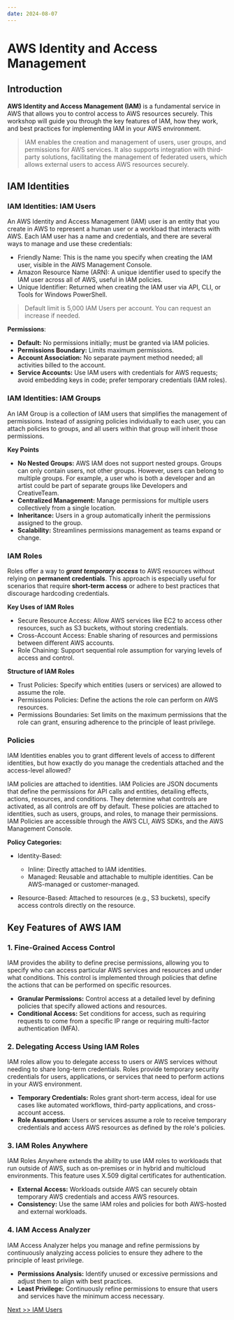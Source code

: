```yaml
---
date: 2024-08-07
---
```


# **AWS Identity and Access Management**

## **Introduction**

**AWS Identity and Access Management (IAM)** is a fundamental service in AWS that allows you to control access to AWS resources securely. This workshop will guide you through the key features of IAM, how they work, and best practices for implementing IAM in your AWS environment.

> IAM enables the creation and management of users, user groups, and permissions for AWS services. It also supports integration with third-party solutions, facilitating the management of federated users, which allows external users to access AWS resources securely.

## **IAM Identities**

### IAM Identities: IAM Users

An AWS Identity and Access Management (IAM) user is an entity that you create in AWS to represent a human user or a workload that interacts with AWS. Each IAM user has a name and credentials, and there are several ways to manage and use these credentials:

- Friendly Name: This is the name you specify when creating the IAM user, visible in the AWS Management Console.
- Amazon Resource Name (ARN): A unique identifier used to specify the IAM user across all of AWS, useful in IAM policies.
- Unique Identifier: Returned when creating the IAM user via API, CLI, or Tools for Windows PowerShell.

> Default limit is 5,000 IAM Users per account. You can request an increase if needed.

**Permissions**:

- **Default:** No permissions initially; must be granted via IAM policies.
- **Permissions Boundary:** Limits maximum permissions.
- **Account Association:** No separate payment method needed; all activities billed to the account.
- **Service Accounts:** Use IAM users with credentials for AWS requests; avoid embedding keys in code; prefer temporary credentials (IAM roles).

### IAM Identities: IAM Groups

An IAM Group is a collection of IAM users that simplifies the management of permissions. Instead of assigning policies individually to each user, you can attach policies to groups, and all users within that group will inherit those permissions.

**Key Points**

- **No Nested Groups:** AWS IAM does not support nested groups. Groups can only contain users, not other groups. However, users can belong to multiple groups. For example, a user who is both a developer and an artist could be part of separate groups like Developers and CreativeTeam.
- **Centralized Management:** Manage permissions for multiple users collectively from a single location.
- **Inheritance:** Users in a group automatically inherit the permissions assigned to the group.
- **Scalability:** Streamlines permissions management as teams expand or change.

### IAM Roles

Roles offer a way to _**grant temporary access**_ to AWS resources without relying on **permanent credentials**. This approach is especially useful for scenarios that require **short-term access** or adhere to best practices that discourage hardcoding credentials.

**Key Uses of IAM Roles**

- Secure Resource Access: Allow AWS services like EC2 to access other resources, such as S3 buckets, without storing credentials.
- Cross-Account Access: Enable sharing of resources and permissions between different AWS accounts.
- Role Chaining: Support sequential role assumption for varying levels of access and control.

**Structure of IAM Roles**

- Trust Policies: Specify which entities (users or services) are allowed to assume the role.
- Permissions Policies: Define the actions the role can perform on AWS resources.
- Permissions Boundaries: Set limits on the maximum permissions that the role can grant, ensuring adherence to the principle of least privilege.

### Policies

IAM Identities enables you to grant different levels of access to different identities, but how exactly do you manage the credentials attached and the access-level allowed?

IAM policies are attached to identities. IAM Policies are JSON documents that define the permissions for API calls and entities, detailing effects, actions, resources, and conditions. They determine what controls are activated, as all controls are off by default. These policies are attached to identities, such as users, groups, and roles, to manage their permissions. IAM Policies are accessible through the AWS CLI, AWS SDKs, and the AWS Management Console.

**Policy Categories:**

- Identity-Based:

  - Inline: Directly attached to IAM identities.
  - Managed: Reusable and attachable to multiple identities. Can be AWS-managed or customer-managed.

- Resource-Based: Attached to resources (e.g., S3 buckets), specify access controls directly on the resource.

## **Key Features of AWS IAM**

### **1. Fine-Grained Access Control**

IAM provides the ability to define precise permissions, allowing you to specify who can access particular AWS services and resources and under what conditions. This control is implemented through policies that define the actions that can be performed on specific resources.

- **Granular Permissions:** Control access at a detailed level by defining policies that specify allowed actions and resources.
- **Conditional Access:** Set conditions for access, such as requiring requests to come from a specific IP range or requiring multi-factor authentication (MFA).

### **2. Delegating Access Using IAM Roles**

IAM roles allow you to delegate access to users or AWS services without needing to share long-term credentials. Roles provide temporary security credentials for users, applications, or services that need to perform actions in your AWS environment.

- **Temporary Credentials:** Roles grant short-term access, ideal for use cases like automated workflows, third-party applications, and cross-account access.
- **Role Assumption:** Users or services assume a role to receive temporary credentials and access AWS resources as defined by the role's policies.

### **3. IAM Roles Anywhere**

IAM Roles Anywhere extends the ability to use IAM roles to workloads that run outside of AWS, such as on-premises or in hybrid and multicloud environments. This feature uses X.509 digital certificates for authentication.

- **External Access:** Workloads outside AWS can securely obtain temporary AWS credentials and access AWS resources.
- **Consistency:** Use the same IAM roles and policies for both AWS-hosted and external workloads.

### **4. IAM Access Analyzer**

IAM Access Analyzer helps you manage and refine permissions by continuously analyzing access policies to ensure they adhere to the principle of least privilege.

- **Permissions Analysis:** Identify unused or excessive permissions and adjust them to align with best practices.
- **Least Privilege:** Continuously refine permissions to ensure that users and services have the minimum access necessary.

[Next >> IAM Users](07%20-%20IAM%20Users%20and%20ARNs.md)
